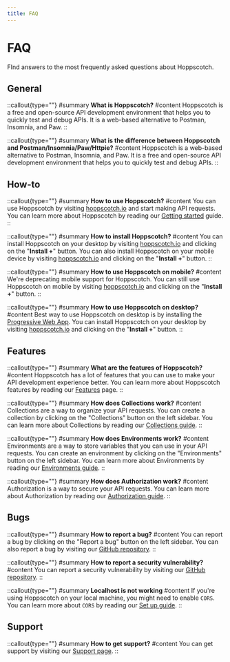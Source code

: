 ```yaml
---
title: FAQ
---
```


# FAQ

FInd answers to the most frequently asked questions about Hoppscotch.

## General

::callout{type=""}
#summary
**What is Hoppscotch?**
#content
Hoppscotch is a free and open-source API development environment that helps you to quickly test and debug APIs. It is a web-based alternative to Postman, Insomnia, and Paw.
::

::callout{type=""}
#summary
**What is the difference between Hoppscotch and Postman/Insomnia/Paw/Httpie?**
#content
Hoppscotch is a web-based alternative to Postman, Insomnia, and Paw. It is a free and open-source API development environment that helps you to quickly test and debug APIs.
::

## How-to

::callout{type=""}
#summary
**How to use Hoppscotch?**
#content
You can use Hoppscotch by visiting [hoppscotch.io](https://hoppscotch.io) and start making API requests. You can learn more about Hoppscotch by reading our [Getting started](/guides/getting-started/introduction) guide.
::

::callout{type=""}
#summary
**How to install Hoppscotch?**
#content
You can install Hoppscotch on your desktop by visiting [hoppscotch.io](https://hoppscotch.io) and clicking on the "**Install +**" button. You can also install Hoppscotch on your mobile device by visiting [hoppscotch.io](https://hoppscotch.io) and clicking on the "**Install +**" button.
::

::callout{type=""}
#summary
**How to use Hoppscotch on mobile?**
#content
We're deprecating mobile support for Hoppscotch. You can still use Hoppscotch on mobile by visiting [hoppscotch.io](https://hoppscotch.io) and clicking on the "**Install +**" button.
::

::callout{type=""}
#summary
**How to use Hoppscotch on desktop?**
#content
Best way to use Hoppscotch on desktop is by installing the [Progressive Web App](/documentation/clients/web). You can install Hoppscotch on your desktop by visiting [hoppscotch.io](https://hoppscotch.io) and clicking on the "**Install +**" button.
::

## Features

::callout{type=""}
#summary
**What are the features of Hoppscotch?**
#content
Hoppscotch has a lot of features that you can use to make your API development experience better. You can learn more about Hoppscotch features by reading our [Features](/documentation/features/rest-api-testing) page.
::

::callout{type=""}
#summary
**How does Collections work?**
#content
Collections are a way to organize your API requests. You can create a collection by clicking on the "Collections" button on the left sidebar. You can learn more about Collections by reading our [Collections guide](/documentation/features/collections).
::

::callout{type=""}
#summary
**How does Environments work?**
#content
Environments are a way to store variables that you can use in your API requests. You can create an environment by clicking on the "Environments" button on the left sidebar. You can learn more about Environments by reading our [Environments guide](/documentation/features/environments).
::

::callout{type=""}
#summary
**How does Authorization work?**
#content
Authorization is a way to secure your API requests. You can learn more about Authorization by reading our [Authorization guide](/documentation/features/authorization).
::

## Bugs

::callout{type=""}
#summary
**How to report a bug?**
#content
You can report a bug by clicking on the "Report a bug" button on the left sidebar. You can also report a bug by visiting our [GitHub repository](https://github.com/hoppscotch/hoppscotch/issues/new/choose).
::

::callout{type=""}
#summary
**How to report a security vulnerability?**
#content
You can report a security vulnerability by visiting our [GitHub repository](https://github.com/hoppscotch/hoppscotch/security/policy).
::

::callout{type=""}
#summary
**Localhost is not working**
#content
If you're using Hoppscotch on your local machine, you might need to enable `CORS`. You can learn more about `CORS` by reading our [Set up guide](/documentation/getting-started/setup#locally-served-apis).
::

## Support

::callout{type=""}
#summary
**How to get support?**
#content
You can get support by visiting our [Support page](/support/solutions/community).
::
